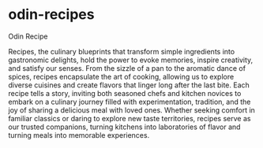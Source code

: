 # odin-recipes
Odin Recipe

Recipes, the culinary blueprints that transform simple ingredients into gastronomic delights, hold the power to evoke memories, inspire creativity, and satisfy our senses. From the sizzle of a pan to the aromatic dance of spices, recipes encapsulate the art of cooking, allowing us to explore diverse cuisines and create flavors that linger long after the last bite. Each recipe tells a story, inviting both seasoned chefs and kitchen novices to embark on a culinary journey filled with experimentation, tradition, and the joy of sharing a delicious meal with loved ones. Whether seeking comfort in familiar classics or daring to explore new taste territories, recipes serve as our trusted companions, turning kitchens into laboratories of flavor and turning meals into memorable experiences.


